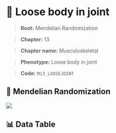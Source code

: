 # 🧪 Loose body in joint

> **Root:** Mendelian Randomization

> **Chapter:** 13  

> **Chapter name:** Musculoskeletal

> **Phenotype:** Loose body in joint  

> **Code:** `M13_LOOSEJOINT`

## 🧬 Mendelian Randomization  

<img src="/MR/Figures/Forward/M13_LOOSEJOINT.png"/>

## 📊 Data Table

<CsvTableMRF src="/MR/Data/Forward/M13_LOOSEJOINT.csv"/>
